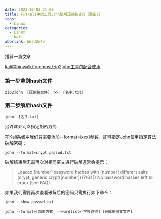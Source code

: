 ```yaml
---
date: 2023-10-03 21:08
title: 利用Kali中的工具John破解压缩包密码（弱密码
tags:
  - Linux
categories:
  - Linux
  - kali
abbrlink: b63d2e4e
---
```


推荐一篇文章

[kali中binwalk/foremost/zip2john工具的配合使用](https://blog.csdn.net/mengmeng0510/article/details/120812017)

### 第一步拿到hash文件

```
zip2john  [压缩包文件]  >>  [名字.txt]
```

### 第二步解析hash文件

```
john  [名字.txt]
```

另外此处可以指定加密方式

在Kali系统中我们只需要添加--format=[xxx]参数，即可指定John使用指定算法破解密码：

```
john --format=crypt passwd.txt
```

破解结束后无需再次对相同密文进行破解通常会提示：

> Loaded [number] password hashes with [number] different salts (crypt, generic crypt([number]) [?/64])
> No password hashes left to crack (see FAQ)

如果我们需要再次查看破解后的密码只需执行如下命令：

```
john --show passwd.txt
```



```
john --format=[加密方式] --wordlist=[字典路径] [待解密密文文件]
```

